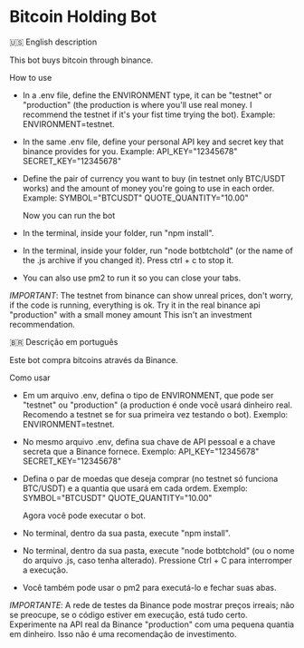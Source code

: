 # Bitcoin Holding Bot
🇺🇸 English description

This bot buys bitcoin through binance. 

How to use

- In a .env file, define the ENVIRONMENT type, it can be "testnet" or "production" (the production is where you'll use real money. I recommend the testnet if it's your fist time trying the bot).
Example: ENVIRONMENT=testnet.
- In the same .env file, define your personal API key and secret key that binance provides for you.
Example: API_KEY="12345678"
         SECRET_KEY="12345678"
- Define the pair of currency you want to buy (in testnet only BTC/USDT works) and the amount of money you're going to use in each order.
Example: SYMBOL="BTCUSDT"
         QUOTE_QUANTITY="10.00"

  Now you can run the bot
- In the terminal, inside your folder, run "npm install".
- In the terminal, inside your folder, run "node botbtchold" (or the name of the .js archive if you changed it). Press ctrl + c to stop it.
- You can also use pm2 to run it so you can close your tabs. 

*IMPORTANT*: The testnet from binance can show unreal prices, don't worry, if the code is running, everything is ok. Try it in the real binance api "production" with a small money amount
This isn't an investment recommendation.

🇧🇷 Descrição em português

Este bot compra bitcoins através da Binance.

Como usar

- Em um arquivo .env, defina o tipo de ENVIRONMENT, que pode ser "testnet" ou "production" (a production é onde você usará dinheiro real. Recomendo a testnet se for sua primeira vez testando o bot).
Exemplo: ENVIRONMENT=testnet.
- No mesmo arquivo .env, defina sua chave de API pessoal e a chave secreta que a Binance fornece.
Exemplo: API_KEY="12345678"
         SECRET_KEY="12345678"
- Defina o par de moedas que deseja comprar (no testnet só funciona BTC/USDT) e a quantia que usará em cada ordem.
Exemplo: SYMBOL="BTCUSDT"
         QUOTE_QUANTITY="10.00"

  Agora você pode executar o bot.
- No terminal, dentro da sua pasta, execute "npm install".
- No terminal, dentro da sua pasta, execute "node botbtchold" (ou o nome do arquivo .js, caso tenha alterado). Pressione Ctrl + C para interromper a execução.
- Você também pode usar o pm2 para executá-lo e fechar suas abas.

*IMPORTANTE*: A rede de testes da Binance pode mostrar preços irreais; não se preocupe, se o código estiver em execução, está tudo certo. Experimente na API real da Binance "production" com uma pequena quantia em dinheiro. 
Isso não é uma recomendação de investimento.

